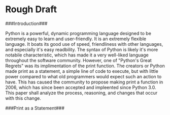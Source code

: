 Rough Draft
===========

###Introduction###

Python is a powerful, dynamic programming language designed to be extremely easy to learn and user-friendly. 
It is an extremely flexible language. It boats its good use of speed, friendliness with other languages, and especially it's easy readbility. 
The syntax of Python is likely it's more notabile characteristic, which has made it a very well-liked language 
throughout the software community. However, one of "Python's Great Regrets" was its implimentation of the print function. 
The creators or Python made print as a statement, a simple line of code to execute, but with little power compared to what old programmers would expect such an action to have.
This has caused the community to propose making print a function in 2006, which has since been accepted and impleented since Python 3.0. This paper shall analyze the process, reasoning, and changes that occur with this change.

###Print as a Statement###
